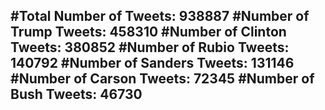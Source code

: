 #Total Number of Tweets: 938887 
#Number of Trump Tweets: 458310
#Number of Clinton Tweets: 380852
#Number of Rubio Tweets: 140792
#Number of Sanders Tweets: 131146
#Number of Carson Tweets: 72345
#Number of Bush Tweets: 46730
---
